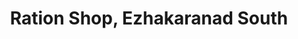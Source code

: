 ---
title: "Ration Shop, Ezhakaranad South"
url: /maneed/ration-shop-ezhakaranad-south/
shop: Lebensmittel
---